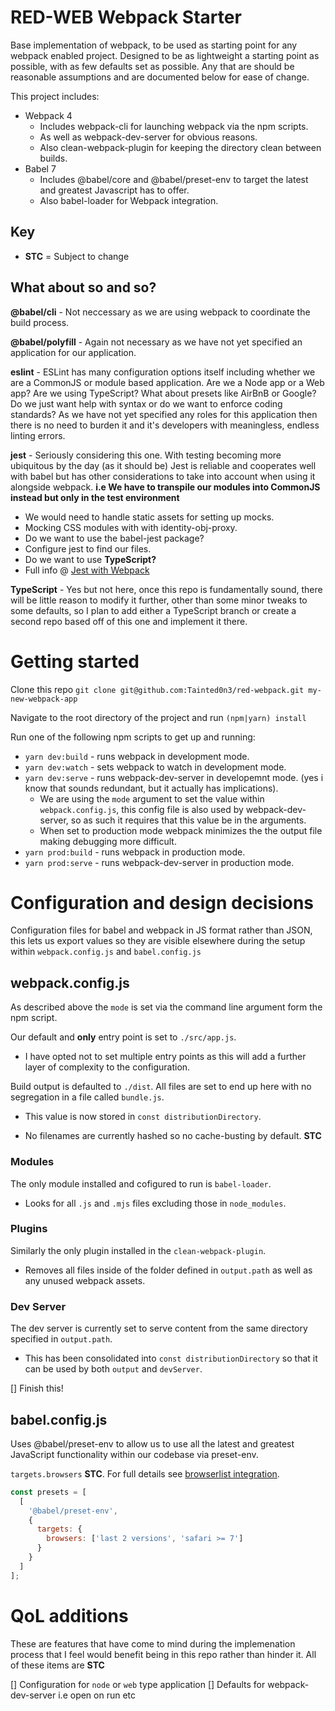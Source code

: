 # RED-WEB Webpack Starter

Base implementation of webpack, to be used as starting point for any webpack enabled project. Designed to be as lightweight a starting point as possible, with as few defaults set as possible. Any that are should be reasonable assumptions and are documented below for ease of change.

This project includes:

- Webpack 4
  - Includes webpack-cli for launching webpack via the npm scripts.
  - As well as webpack-dev-server for obvious reasons.
  - Also clean-webpack-plugin for keeping the directory clean between builds.
- Babel 7
  - Includes @babel/core and @babel/preset-env to target the latest and greatest Javascript has to offer.
  - Also babel-loader for Webpack integration.

## Key

- **STC** = Subject to change

## What about so and so?

**@babel/cli** - Not neccessary as we are using webpack to coordinate the build process.

**@babel/polyfill** - Again not necessary as we have not yet specified an application for our application.

**eslint** - ESLint has many configuration options itself including whether we are a CommonJS or module based application. Are we a Node app or a Web app? Are we using TypeScript? What about presets like AirBnB or Google? Do we just want help with syntax or do we want to enforce coding standards? As we have not yet specified any roles for this application then there is no need to burden it and it's developers with meaningless, endless linting errors.

**jest** - Seriously considering this one. With testing becoming more ubiquitous by the day (as it should be) Jest is reliable and cooperates well with babel but has other considerations to take into account when using it alongside webpack. **i.e We have to transpile our modules into CommonJS instead but only in the test environment**

- We would need to handle static assets for setting up mocks.
- Mocking CSS modules with with identity-obj-proxy.
- Do we want to use the babel-jest package?
- Configure jest to find our files.
- Do we want to use **TypeScript?**
- Full info @ [Jest with Webpack](https://jestjs.io/docs/en/webpack)

**TypeScript** - Yes but not here, once this repo is fundamentally sound, there will be little reason to modify it further, other than some minor tweaks to some defaults, so I plan to add either a TypeScript branch or create a second repo based off of this one and implement it there.

# Getting started

Clone this repo `git clone git@github.com:Tainted0n3/red-webpack.git my-new-webpack-app`

Navigate to the root directory of the project and run `(npm|yarn) install`

Run one of the following npm scripts to get up and running:

- `yarn dev:build` - runs webpack in development mode.
- `yarn dev:watch` - sets webpack to watch in development mode.
- `yarn dev:serve` - runs webpack-dev-server in developemnt mode. (yes i know that sounds redundant, but it actually has implications).
  - We are using the `mode` argument to set the value within `webpack.config.js`, this config file is also used by webpack-dev-server, so as such it requires that this value be in the arguments.
  - When set to production mode webpack minimizes the the output file making debugging more difficult.
- `yarn prod:build` - runs webpack in production mode.
- `yarn prod:serve` - runs webpack-dev-server in production mode.

# Configuration and design decisions

Configuration files for babel and webpack in JS format rather than JSON, this lets us export values so they are visible elsewhere during the setup within `webpack.config.js` and `babel.config.js`

## webpack.config.js

As described above the `mode` is set via the command line argument form the npm script.

Our default and **only** entry point is set to `./src/app.js`.

- I have opted not to set multiple entry points as this will add a further layer of complexity to the configuration.

Build output is defaulted to `./dist`. All files are set to end up here with no segregation in a file called `bundle.js`.

- This value is now stored in `const distributionDirectory`.

- No filenames are currently hashed so no cache-busting by default. **STC**

### Modules

The only module installed and cofigured to run is `babel-loader`.

- Looks for all `.js` and `.mjs` files excluding those in `node_modules`.

### Plugins

Similarly the only plugin installed in the `clean-webpack-plugin`.

- Removes all files inside of the folder defined in `output.path` as well as any unused webpack assets.

### Dev Server

The dev server is currently set to serve content from the same directory specified in `output.path`.

- This has been consolidated into `const distributionDirectory` so that it can be used by both `output` and `devServer`.

[] Finish this!

## babel.config.js

Uses @babel/preset-env to allow us to use all the latest and greatest JavaScript functionality within our codebase via preset-env.

`targets.browsers` **STC**. For full details see [browserlist integration](https://babeljs.io/docs/en/babel-preset-env#browserslist-integration).

```javascript
const presets = [
  [
    '@babel/preset-env',
    {
      targets: {
        browsers: ['last 2 versions', 'safari >= 7']
      }
    }
  ]
];
```

# QoL additions

These are features that have come to mind during the implemenation process that I feel would benefit being in this repo rather than hinder it. All of these items are **STC**

[] Configuration for `node` or `web` type application
[] Defaults for webpack-dev-server i.e open on run etc
